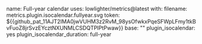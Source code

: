 name: Full-year calendar
uses: lowlighter/metrics@latest
with:
  filename: metrics.plugin.isocalendar.fullyear.svg
  token: ${{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}}
  base: ""
  plugin_isocalendar: yes
  plugin_isocalendar_duration: full-year
  
